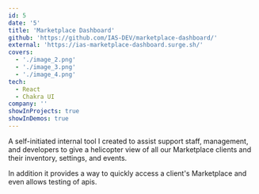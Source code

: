 ```yaml
---
id: 5
date: '5'
title: 'Marketplace Dashboard'
github: 'https://github.com/IAS-DEV/marketplace-dashboard/'
external: 'https://ias-marketplace-dashboard.surge.sh/'
covers:
  - './image_2.png'
  - './image_3.png'
  - './image_4.png'
tech:
  - React
  - Chakra UI
company: ''
showInProjects: true
showInDemos: true
---
```


A self-initiated internal tool I created to assist support staff, management, and developers to give a helicopter view of all our Marketplace clients and their inventory, settings, and events.

In addition it provides a way to quickly access a client's Marketplace and even allows testing of apis.
